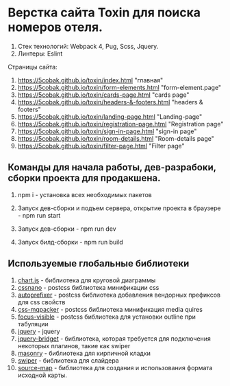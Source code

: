 # Верстка сайта Toxin для поиска номеров отеля.

1. Стек технологий: Webpack 4, Pug, Scss, Jquery.
2. Линтеры: Eslint

Страницы сайта:

1. https://5cobak.github.io/toxin/index.html "главная"
2. https://5cobak.github.io/toxin/form-elements.html "form-element.page"
3. https://5cobak.github.io/toxin/cards-page.html "cards page"
4. https://5cobak.github.io/toxin/headers-&-footers.html "headers & footers"
5. https://5cobak.github.io/toxin/landing-page.html "Landing-page"
6. https://5cobak.github.io/toxin/registration-page.html "Registration page"
7. https://5cobak.github.io/toxin/sign-in-page.html "sign-in page"
8. https://5cobak.github.io/toxin/room-details.html "Room-details page"
9. https://5cobak.github.io/toxin/filter-page.html "Filter page"

## Команды для начала работы, дев-разрабоки, сборки проекта для продакшена.

1. npm i - установка всех необходимых пакетов

2. Запуск дев-сборки и подъем сервера, открытие проекта в браузере - npm run start

3. Запуск дев-сборки - npm run dev

4. Запуск билд-сборки - npm run build

## Используемые глобальные библиотеки

1. [chart.js](https://www.chartjs.org) - библиотека для круговой диаграммы
2. [cssnano](https://www.chartjs.org) - postcss библиотека минификации css
3. [autoprefixer](https://github.com/postcss/autoprefixer) - 
postcss библиотека добавления вендорных префиксов для css свойств
4. [css-mqpacker](https://www.npmjs.com/package/css-mqpacker) - postcss библиотека минификация media quires
5. [focus-visible](https://github.com/WICG/focus-visible) - postcss библиотека для установки outline при табуляции
6. [jquery](https://github.com/jquery/jquery) - jquery
7. [jquery-bridget](https://www.npmjs.com/package/jquery-bridget) - библиотека, которая требуется для подключения некоторых плагинов, такие как swiper
7. [masonry](https://github.com/SnapKit/Masonry) - библиотека для кирпичной кладки
8. [swiper](https://github.com/nolimits4web/swiper) - библиотека для слайдера
8. [source-map](https://github.com/mozilla/source-map) - библиотека для создания и использования формата исходной карты.


